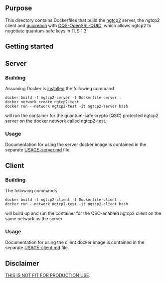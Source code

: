 ## Purpose 
This directory contains Dockerfiles that build the [ngtcp2](https://github.com/ngtcp2/ngtcp2) server, the ngtcp2 client and [quicreach](https://github.com/microsoft/quicreach) with [OQS-OpenSSL-QUIC](https://github.com/open-quantum-safe/oqs-demos/tree/main/quic), which allows ngtcp2 to negotiate quantum-safe keys in TLS 1.3.



## Getting started

## Server
### Building
Assuming Docker is [installed](https://docs.docker.com/install) the following command

```
docker build -t ngtcp2-server -f Dockerfile-server .
docker network create ngtcp2-test
docker run --network ngtcp2-test -it ngtcp2-server bash
```

will run the container for the quantum-safe crypto (QSC) protected ngtcp2 server on the docker network called ngtcp2-test.

### Usage
Documentation for using the server docker image is contained in the separate [USAGE-server.md](https://github.com/open-quantum-safe/oqs-demos/blob/main/ngtcp2/USAGE-server.md) file.

## Client
### Building
The following commands

```
docker build -t ngtcp2-client -f Dockerfile-client .
docker run --network ngtcp2-test -it ngtcp2-client bash
```

will build up and run the container for the QSC-enabled ngtcp2 client on the same network as the server.
### Usage
Documentation for using the client docker image is contained in the separate [USAGE-client.md](https://github.com/open-quantum-safe/oqs-demos/blob/main/ngtcp2/USAGE-client.md) file.


## Disclaimer

[THIS IS NOT FIT FOR PRODUCTION USE](https://github.com/open-quantum-safe/openssl#limitations-and-security).
